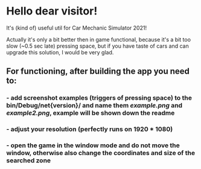# Hello dear visitor!

It's (kind of) useful util for Car Mechanic Simulator 2021!

Actually it's only a bit better then in game functional, because it's a bit too slow (~0.5 sec late) pressing space, but if you have taste of cars and can upgrade this solution, I would be very glad.

## For functioning, after building the app you need to:
### - add screenshot examples (triggers of pressing space) to the bin/Debug/net{version}/ and name them *example.png* and *example2.png*, example will be shown down the readme
### - adjust your resolution (perfectly runs on 1920 * 1080)
### - open the game in the window mode and do not move the window, otherwise also change the coordinates and size of the searched zone
